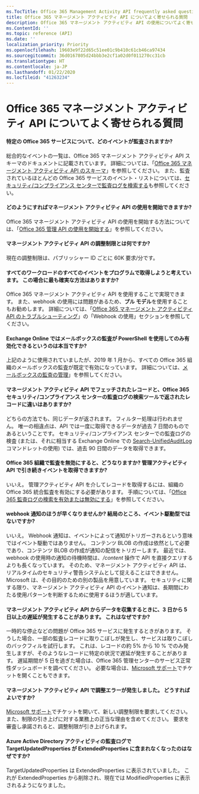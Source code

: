 ```yaml
---
ms.TocTitle: Office 365 Management Activity API frequently asked questions
title: Office 365 マネージメント アクティビティ API についてよく寄せられる質問
description: Office 365 マネージメント アクティビティ API の使用についてよく寄せられる質問
ms.ContentId: ''
ms.topic: reference (API)
ms.date: ''
localization_priority: Priority
ms.openlocfilehash: 19603e9f22d65c51ee01c9b410c61cb46ca97434
ms.sourcegitcommit: 36d0167805d24bbb3e2cf1a02d0f011270cc31cb
ms.translationtype: HT
ms.contentlocale: ja-JP
ms.lasthandoff: 01/22/2020
ms.locfileid: "41263234"
---
```

# <a name="office-365-management-activity-api-frequently-asked-questions"></a>Office 365 マネージメント アクティビティ API についてよく寄せられる質問

#### <a name="what-events-are-audited-for-a-specific-office-365-service"></a>特定の Office 365 サービスについて、どのイベントが監査されますか?

総合的なイベントの一覧は、Office 365 マネージメント アクティビティ API スキーマのドキュメントに記載されています。 詳細については、「[Office 365 マネージメント アクティビティ API のスキーマ](office-365-management-activity-api-schema.md)」を参照してください。 また、監査されているほとんどの Office 365 サービスのイベント・リストについては、[セキュリティ/コンプライアンス センターで監査ログを検索する](https://docs.microsoft.com/office365/securitycompliance/search-the-audit-log-in-security-and-compliance#audited-activities)も参照してください。

#### <a name="how-do-i-onboard-to-the-management-activity-api"></a>どのようにすればマネージメント アクティビティ API の使用を開始できますか?

Office 365 マネージメント アクティビティ API の使用を開始する方法については、「[Office 365 管理 API の使用を開始する](get-started-with-office-365-management-apis.md)」を参照してください。
 
#### <a name="what-is-the-throttling-limit-for-the--management-activity-api"></a>マネージメント アクティビティ API の調整制限とは何ですか?

現在の調整制限は、パブリッシャー ID ごとに 60K 要求/分です。 

#### <a name="we-want-to-programmatically-capture-all-events-in-all-workloads-what-is-the-most-reliable-way-to-do-this"></a>すべてのワークロードのすべてのイベントをプログラムで取得しようと考えています。 この場合に最も確実な方法はありますか?

Office 365 マネージメント アクティビティ API を使用することで実現できます。 また、webhook の使用には問題があるため、**プル モデル**を使用することもお勧めします。 詳細については、「[Office 365 マネージメント アクティビティ API のトラブルシューティング](troubleshooting-the-office-365-management-activity-api.md#using-webhooks)」の「Webhook の使用」セクションを参照してください。

#### <a name="is-it-true-that-mailbox-auditing-in-exchange-online-can-only-be-enabled-by-using-powershell"></a>Exchange Online ではメールボックスの監査が PowerShell を使用してのみ有効化できるというのは本当ですか?

上記のように使用されていましたが、2019 年 1 月から、すべての Office 365 組織のメールボックスの監査が既定で有効になっています。 詳細については、[メールボックスの監査の管理](https://docs.microsoft.com/office365/securitycompliance/enable-mailbox-auditing)」を参照してください。

#### <a name="are-there-any-differences-in-the-records-that-are-fetched-by-the-management-activity-api-versus-the-records-that-are-returned-by-using-the-audit-log-search-tool-in-the-office-365-security--compliance-center"></a>マネージメント アクティビティ API でフェッチされたレコードと、Office 365 セキュリティ/コンプライアンス センターの監査ログの検索ツールで返されたレコードに違いはありますか?

どちらの方法でも、同じデータが返されます。 フィルター処理は行われません。 唯一の相違点は、API では一度に取得できるデータが過去 7 日間のものであるということです。 セキュリティ/コンプライアンス センターでの監査ログの検査 (または、それに相当する Exchange Online での [Search-UnifiedAuditLog](https://docs.microsoft.com/powershell/module/exchange/policy-and-compliance-audit/search-unifiedauditlog) コマンドレットの使用) では、過去 90 日間のデータを取得できます。 

#### <a name="what-happens-if-i-disable-auditing-for-my-office-365-organization-will-i-still-get-events-via-the-management-activity-api"></a>Office 365 組織で監査を無効にすると、どうなりますか? 管理アクティビティ API で引き続きイベントを取得できますか?

いいえ。 管理アクティビティ API を介してレコードを取得するには、組織の Office 365 統合監査を有効にする必要があります。 手順については、「[Office 365 監査ログの検索を有効または無効にする](https://docs.microsoft.com/office365/securitycompliance/turn-audit-log-search-on-or-off)」を参照してください。

#### <a name="arent-webhook-notifications-more-immediate-after-all-arent-they-event-driven"></a>webhook 通知のほうが早くなりませんか? 結局のところ、イベント駆動型ではないですか?

いいえ。 Webhook 通知は、イベントによって通知がトリガーされるという意味ではイベント駆動ではありません。 コンテンツ BLOB の作成は依然として必要であり、コンテンツ BLOB の作成が通知の配信をトリガーします。 最近では、webhook の使用時の通知の待機時間は、*/content* 操作で API を直接クエリするよりも長くなっています。 そのため、マネージメント アクティビティ API は、リアルタイムのセキュリティ警告システムとして捉えることはできません。 Microsoft は、その目的のための別の製品を用意しています。 セキュリティに関する限り、マネージメント アクティビティ API のイベント通知は、長期間にわたる使用パターンを判断するために使用するほうが適しています。

#### <a name="when-pulling-the-data-from-the-management-activity-api-there-is-sometimes-a-delay-of-more-than-3-to-5-days-why-is-this"></a>マネージメント アクティビティ API からデータを収集するときに、3 日から 5 日以上の遅延が発生することがあります。 これはなぜですか?

一時的な停止などの問題が Office 365 サービスに発生するときがあります。 そうした場合、一部の監査レコードに取りこぼしが発生し、サービスは取りこぼしのバックフィルを試行します。 これは、レコードの約 5% から 10 % でのみ発生しますが、そのようなレコードに特定の状況で遅延が発生することがあります。 遅延期間が 5 日を過ぎた場合は、Office 365 管理センターのサービス正常性ダッシュボードを調べてください。 必要な場合は、[Microsoft サポート](https://support.office.com/article/contact-support-for-business-products-admin-help-32a17ca7-6fa0-4870-8a8d-e25ba4ccfd4b#ID0EAADAAA=online)でチケットを開くこともできます。

#### <a name="im-encountering-a-throttling-error-in-the-management-activity-api-what-should-i-do"></a>マネージメント アクティビティ API で調整エラーが発生しました。 どうすればよいですか?

[Microsoft サポート](https://support.office.com/article/contact-support-for-business-products-admin-help-32a17ca7-6fa0-4870-8a8d-e25ba4ccfd4b#ID0EAADAAA=online)でチケットを開いて、新しい調整制限を要求してください。また、制限の引き上げに対する業務上の正当な理由を含めてください。 要求を審査し承諾されると、調整制限が引き上げられます。

#### <a name="why-are-targetupdatedproperties-no-longer-in-extendedproperties-in-the-audit-logs-for-azure-active-directory-activities"></a>Azure Active Directory アクティビティの監査ログで TargetUpdatedProperties が ExtendedProperties に含まれなくなったのはなぜですか?

TargetUpdatedProperties は ExtendedProperties に表示されていました。 これが ExtendedProperties から削除され、現在では ModifiedProperties に表示されるようになりました。
